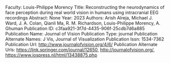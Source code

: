 Faculty: Louis-Philippe Morency
Title: Reconstructing the neurodynamics of face perception during real world vision in humans using intracranial EEG recordings
Abstract: None
Year: 2023
Authors: Arish Alreja, Michael J. Ward, J. A. Colan, Qianli Ma, R. M. Richardson, Louis-Philippe Morency, A. Ghuman
Publication ID: c3faa921-3f7d-4435-906f-25cdb7d6a885
Publication Name: Journal of Vision
Publication Type: journal
Publication Alternate Names: J Vis, Journal of Visualization
Publication Issn: 1534-7362
Publication Url: http://www.journalofvision.org/4/6/
Publication Alternate Urls: https://link.springer.com/journal/12650, http://journalofvision.org/, https://www.iospress.nl/html/13438875.php
